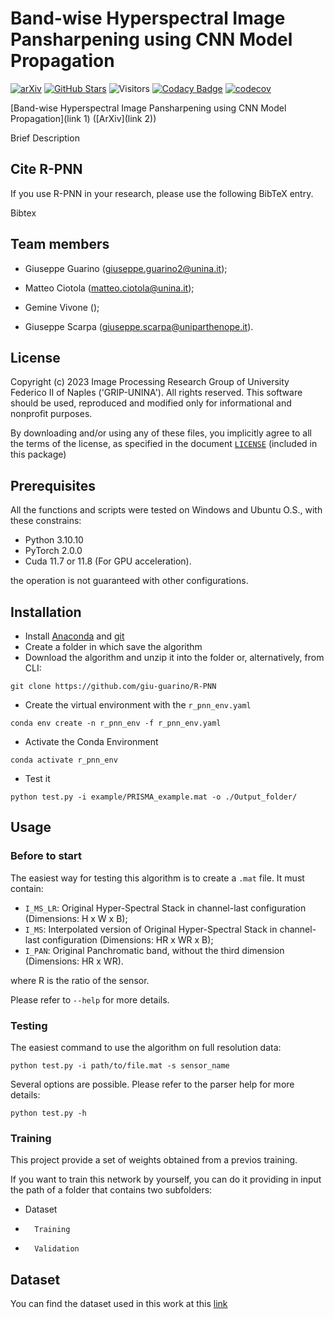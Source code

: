 # Band-wise Hyperspectral Image Pansharpening using CNN Model Propagation

[![arXiv](https://img.shields.io/badge/arXiv-Paper-<COLOR>.svg)](https://arxiv.org/abs/2307.14403)
[![GitHub Stars](https://img.shields.io/github/stars/matciotola/Lambda-PNN?style=social)](https://github.com/matciotola/Lambda-PNN)
![Visitors](https://img.shields.io/endpoint?url=https%3A%2F%2Fhits.dwyl.com%2Fmatciotola%2FLambda-PNN.json\&style=flat\&label=hits\&color=blue)
[![Codacy Badge](https://app.codacy.com/project/badge/Grade/fca77356704048f6a47841f73e8c97db)](https://app.codacy.com/gh/matciotola/Lambda-PNN/dashboard?utm_source=gh&utm_medium=referral&utm_content=&utm_campaign=Badge_grade)
[![codecov](https://codecov.io/github/matciotola/Lambda-PNN/graph/badge.svg?token=28AINVS2EK)](https://codecov.io/github/matciotola/Lambda-PNN)

[Band-wise Hyperspectral Image Pansharpening using CNN Model Propagation](link 1) ([ArXiv](link 2)) 

Brief Description

## Cite R-PNN

If you use R-PNN in your research, please use the following BibTeX entry.

Bibtex

## Team members

*   Giuseppe Guarino (giuseppe.guarino2@unina.it);

*   Matteo Ciotola (matteo.ciotola@unina.it);

*   Gemine Vivone   ();

*   Giuseppe Scarpa  (giuseppe.scarpa@uniparthenope.it).

## License

Copyright (c) 2023 Image Processing Research Group of University Federico II of Naples ('GRIP-UNINA').
All rights reserved.
This software should be used, reproduced and modified only for informational and nonprofit purposes.

By downloading and/or using any of these files, you implicitly agree to all the
terms of the license, as specified in the document [`LICENSE`](https://github.com/giu-guarino/R-PNN/LICENSE.txt)
(included in this package)

## Prerequisites

All the functions and scripts were tested on Windows and Ubuntu O.S., with these constrains:

*   Python 3.10.10
*   PyTorch 2.0.0
*   Cuda 11.7 or 11.8 (For GPU acceleration).

the operation is not guaranteed with other configurations.

## Installation

*   Install [Anaconda](https://www.anaconda.com/products/individual) and [git](https://git-scm.com/downloads)
*   Create a folder in which save the algorithm
*   Download the algorithm and unzip it into the folder or, alternatively, from CLI:

<!---->

    git clone https://github.com/giu-guarino/R-PNN

*   Create the virtual environment with the `r_pnn_env.yaml`

<!---->

    conda env create -n r_pnn_env -f r_pnn_env.yaml

*   Activate the Conda Environment

<!---->

    conda activate r_pnn_env

*   Test it

<!---->

    python test.py -i example/PRISMA_example.mat -o ./Output_folder/ 

## Usage

### Before to start

The easiest way for testing this algorithm is to create a `.mat` file. It must contain:

*   `I_MS_LR`: Original Hyper-Spectral Stack in channel-last configuration (Dimensions: H x W x B);
*   `I_MS`: Interpolated version of Original Hyper-Spectral Stack in channel-last configuration (Dimensions: HR x WR x B);
*   `I_PAN`: Original Panchromatic band, without the third dimension (Dimensions: HR x WR).

where R is the ratio of the sensor.

Please refer to `--help` for more details.

### Testing

The easiest command to use the algorithm on full resolution data:

    python test.py -i path/to/file.mat -s sensor_name

Several options are possible. Please refer to the parser help for more details:

    python test.py -h

### Training

This project provide a set of weights obtained from a previos training. 

If you want to train this network by yourself, you can do it providing in input the path of a folder that contains two subfolders:

*   Dataset
*       Training
*       Validation


## Dataset

You can find the dataset used in this work at this [link](https://openremotesensing.net/knowledgebase/panchromatic-and-hyperspectral-image-fusion-outcome-of-the-2022-whispers-hyperspectral-pansharpening-challenge/)
